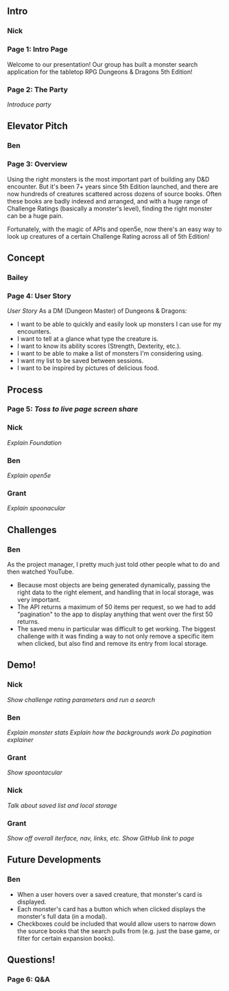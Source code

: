 <!-- Don't feel like you need to read this verbatim. It's just to remind us what things we have to cover. -->

## Intro

### Nick
### **Page 1:** Intro Page
Welcome to our presentation! Our group has built a monster search application for the tabletop RPG Dungeons & Dragons 5th Edition!

### **Page 2:** The Party

*Introduce party*

## Elevator Pitch

### Ben
### **Page 3:** Overview
Using the right monsters is the most important part of building any D&D encounter. But it's been 7+ years since 5th Edition launched, and there are now hundreds of creatures scattered across dozens of source books. Often these books are badly indexed and arranged, and with a huge range of Challenge Ratings (basically a monster's level), finding the right monster can be a huge pain.

Fortunately, with the magic of APIs and open5e, now there's an easy way to look up creatures of a certain Challenge Rating across all of 5th Edition!

## Concept

### Bailey
### **Page 4:** User Story
*User Story*
As a DM (Dungeon Master) of Dungeons & Dragons:
* I want to be able to quickly and easily look up monsters I can use for my encounters.
* I want to tell at a glance what type the creature is.
* I want to know its ability scores (Strength, Dexterity, etc.).
* I want to be able to make a list of monsters I'm considering using.
* I want my list to be saved between sessions.
* I want to be inspired by pictures of delicious food.

## Process
### **Page 5:** *Toss to live page screen share*

### Nick
*Explain Foundation*

### Ben
*Explain open5e*

### Grant
*Explain spoonacular*

## Challenges

### Ben
As the project manager, I pretty much just told other people what to do and then watched YouTube.
<!-- That is a joke. -->

* Because most objects are being generated dynamically, passing the right data to the right element, and handling that in local storage, was very important.
* The API returns a maximum of 50 items per request, so we had to add "pagination" to the app to display anything that went over the first 50 returns.
* The saved menu in particular was difficult to get working. The biggest challenge with it was finding a way to not only remove a specific item when clicked, but also find and remove its entry from local storage.

## Demo!

### Nick
*Show challenge rating parameters and run a search*

### Ben
*Explain monster stats* <!-- Ben is the D&D SME, so he'll do most of the rules-related explainers -->
*Explain how the backgrounds work*
*Do pagination explainer*

### Grant
*Show spoontacular*

### Nick
*Talk about saved list and local storage*

### Grant
*Show off overall iterface, nav, links, etc.*
*Show GitHub link to page*

## Future Developments
### Ben
* When a user hovers over a saved creature, that monster's card is displayed.
* Each monster's card has a button which when clicked displays the monster's full data (in a modal).
* Checkboxes could be included that would allow users to narrow down the source books that the search pulls from (e.g. just the base game, or filter for certain expansion books).

## Questions!
### **Page 6:** Q&A
